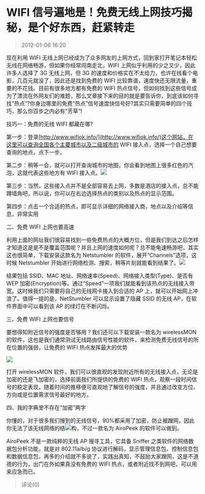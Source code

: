 # WIFI 信号遍地是！免费无线上网技巧揭秘，是个好东西，赶紧转走

> 2012-01-06 16:20

现在利用 WIFI 无线上网已经成为了众多网友的上网方式，回到家打开笔记本轻松无线在网络畅游，但如果你经常闯南走北，WIFI 上网似乎利用的少之又少，因此许多人选择了 3G 无线上网，但 3G 的速度和价格实在不太给力，也许在线看个电影，几百元就没了，因此还是找到免费的 WIFI 比较靠谱，速度快还无限流量，重要的不花钱。目前有很多地方都有免费的 WIFI 热点信号，但如何找到这些信号成为了漂流在外网友们的难题，那么文章接下来的目的就是要告诉你，到底该如何寻找“热点”?你身边哪里的免费“热点”信号速度快信号好?其实只需要简单的四个技巧，那么你百步之内必有“芳草”!

技巧一：免费的无线 WIFI 都藏在哪?

第一步：登录[http://www.wifiok.info/](http://www.wifiok.info/)这个网站，在这里可以查询全国各个主要城市以及二级城市的 WIFI 接入点，选择一个自己想要查询的地点，点下一步。

第二步：稍等一会，就可以打开查询城市的地图，你会看到地图上很多红色的汽泡，这就代表这些地方有 WIFI 接入点。[![](https://pan.4a1801.life:11443/d/public/Qzone_wyf/Blogs/images/5F8133F6.webp)](https://pan.4a1801.life:11443/d/public/Qzone_wyf/Blogs/images/5F8133F6.webp)

第三步：当然，这些接入点并不是全部容易去上网，多数是酒店的接入点，总不能蹲墙角吧，所以说，你可以在右边选择热点的类别以及热点的显示范围。

第四步：点击一个合适的热点，即可显示详细的网络接入商，地点以及介绍等信息，非常实用

二、免费 WIFI 上网也要高速

利用上面的网址我们很容易找到一些免费热点的大概方位，但是我们到达之后怎样才知道这是是不是覆盖范围呢？并且上网的速度如何呢？总不能龟速畅游吧，其实这也很简单，下载安装这款名为 Netstumbler 的软件，展开“Channels”选项，这时候 Netstumbler 开始进行网络检测、搜索，稍等片刻就能看到结果了。[![](https://pan.4a1801.life:11443/d/public/Qzone_wyf/Blogs/images/A2D91C17.webp)](https://pan.4a1801.life:11443/d/public/Qzone_wyf/Blogs/images/A2D91C17.webp)

结果包括 SSID、MAC 地址、网络速率(Speed)、网络接入类型(Type)、是否有 WEP 加密(Encryption)等。通过“Speed”一项我们就能看到该热点的无线接入带宽。这时候我们只需要将自己的无线网卡接入到合适的 AP 上，就可以开始网上冲浪了。值得一提的是，NetStumbler 可以显示设置了隐藏 SSID 的无线 AP，在软件界面中可以看到该 AP 的绿灯在不断闪烁。

三、免费 WIFI 上网也要信号

要想得知附近信号的强度是否够用？我们还可以下载安装一款名为 wirelessMON 的软件，这也是我们通常测试无线路由信号性能的软件，来检测免费无线信号的所在位置的强弱，让免费的 WIFI 热点发挥最大的优势

[![](https://pan.4a1801.life:11443/d/public/Qzone_wyf/Blogs/images/28F7FE0A.webp)](https://pan.4a1801.life:11443/d/public/Qzone_wyf/Blogs/images/28F7FE0A.webp)

打开 wirelessMON 软件，我们可以很直观的发现附近所有的无线接入点，无论是加密的还是飞加密的，选择前面我们所提供的免费的 WIFI 热点，观察一段时间信号的稳定表现，随着时间的推移便可直观地了解信号的强度，并且通过改变方位、方向或是位置需求信号最好的地方。

四、我的字典里不存在“加密”两字

你懂的，对于很多我们搜到的无线信号，90%都采用了加密，防止被蹭网，因此你无法了该无线网络的结[![](https://pan.4a1801.life:11443/d/public/Qzone_wyf/Blogs/images/0D9D12EE.webp)](https://pan.4a1801.life:11443/d/public/Qzone_wyf/Blogs/images/0D9D12EE.webp)构，不过一款名为 AiroPeek 的软件可以做到。

AiroPeek 不是一款纯粹的无线 AP 搜寻工具，它具备 Sniffer 之类软件的网络数据包分析功能，就是对 802.11a/b/g 协议进行解码，显示管理信息包、控制信息包和数据信息包，再多的介绍就不多说了，实践出真知，不鼓励大家蹭网，这是不道德的行为，出门在外如果真没有免费的 WIFI 热点，或者附近找不到网吧，可以用来应急而已。

> 评论(0)
